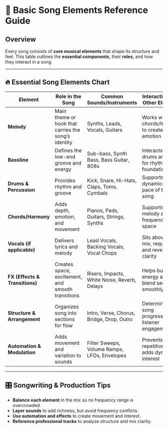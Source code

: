 # 🎼 Basic Song Elements Reference Guide

## Overview
Every song consists of **core musical elements** that shape its structure and feel. This table outlines the **essential components**, their **roles**, and how they interact in a song.

---

## 🔥 Essential Song Elements Chart

| **Element**  | **Role in the Song** | **Common Sounds/Instruments** | **Interaction with Other Elements** |
|-------------|----------------------|-----------------------------|--------------------------------|
| **Melody**  | Main theme or hook that carries the song’s identity | Synths, Leads, Vocals, Guitars | Works with chords/harmony to create emotion |
| **Bassline** | Defines the low-end groove and energy | Sub-bass, Synth Bass, Bass Guitar, 808s | Interacts with drums and kick for rhythmic foundation |
| **Drums & Percussion** | Provides rhythm and groove | Kick, Snare, Hi-Hats, Claps, Toms, Cymbals | Supports dynamics and pace of the song |
| **Chords/Harmony** | Adds depth, emotion, and movement | Pianos, Pads, Guitars, Strings, Synths | Supports the melody and fills frequency space |
| **Vocals (if applicable)** | Delivers lyrics and melody | Lead Vocals, Backing Vocals, Vocal Chops | Sits above the mix, requires EQ and reverb for clarity |
| **FX (Effects & Transitions)** | Creates space, excitement, and smooth transitions | Risers, Impacts, White Noise, Reverb, Delays | Helps build energy and blend sections smoothly |
| **Structure & Arrangement** | Organizes song into sections for flow | Intro, Verse, Chorus, Bridge, Drop, Outro | Determines song progression and listener engagement |
| **Automation & Modulation** | Adds movement and variation to sounds | Filter Sweeps, Volume Ramps, LFOs, Envelopes | Prevents repetitiveness, adds dynamic interest |

---

## 🎛️ Songwriting & Production Tips
- **Balance each element** in the mix so no frequency range is overcrowded.
- **Layer sounds** to add richness, but avoid frequency conflicts.
- **Use automation and effects** to create movement and interest.
- **Reference professional tracks** to analyze structure and mix clarity.

